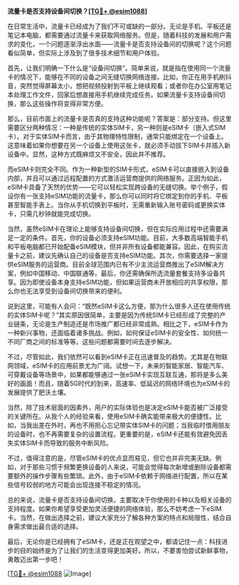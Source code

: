 **流量卡是否支持设备间切换？[[TG💪+ @esim1088](https://t.me/s/esim1088)]**

在日常生活中，流量卡已经成为了我们不可或缺的一部分。无论是手机、平板还是笔记本电脑，都需要通过流量卡来获取网络服务。但是，随着科技的发展和用户需求的变化，一个问题逐渐浮出水面——流量卡是否支持设备间的切换呢？这个问题看似简单，但实际上涉及到了很多技术细节和用户体验。

首先，让我们明确一下什么是“设备间切换”。简单来说，就是指在使用同一个流量卡的情况下，能够在不同的设备之间无缝切换网络连接。比如，你正在用手机刷抖音，突然觉得屏幕太小，想把视频投射到平板上继续观看；或者你在办公室用笔记本处理工作文件，回家后想直接用手机继续完成任务。如果流量卡支持设备间切换，那么这些操作将变得非常方便。

那么，目前市面上的流量卡是否真的支持这种功能呢？答案是：部分支持。但这里需要区分两种情况：一种是传统的实体SIM卡，另一种则是eSIM卡（嵌入式SIM卡）。对于实体SIM卡而言，由于其物理特性限制，通常只能绑定在一个设备上。这意味着如果你想要在另一个设备上使用这张卡，就必须手动拔下SIM卡并插入新设备中。显然，这种方式既麻烦又不安全，因此并不推荐。

而eSIM卡则完全不同。作为一种新型的SIM卡形式，eSIM卡可以直接嵌入到设备内部，并且可以通过远程配置的方式激活运营商提供的网络服务。正因为如此，eSIM卡具备了天然的优势——它可以轻松实现跨设备的无缝切换。举个例子，假设你有一张支持eSIM功能的流量卡，那么你可以同时将它绑定到你的手机、平板甚至智能手表上。当你从手机切换到平板时，无需重新输入账号密码或更换实体卡，只需几秒钟就能完成切换。

当然，虽然eSIM卡在理论上能够支持设备间切换，但在实际应用过程中还需要满足一定的条件。首先，你的设备必须支持eSIM功能。目前，大多数高端智能手机和平板电脑都已开始配备eSIM模块，但并非所有设备都能兼容。因此，在购买流量卡之前，建议先确认自己的设备是否支持eSIM功能。其次，你需要选择一家提供eSIM服务的运营商。目前全球范围内已有不少主流运营商推出了eSIM解决方案，例如中国移动、中国联通等。最后，你还需确保所选流量套餐支持多设备共享。因为即使设备本身支持eSIM功能，但如果运营商未开放相应的共享权限，那么你也无法享受到设备间切换带来的便利。

说到这里，可能有人会问：“既然eSIM卡这么方便，那为什么很多人还在使用传统的实体SIM卡呢？”其实原因很简单，主要是因为传统SIM卡已经形成了完整的产业链条，无论是生产制造还是市场推广都已经非常成熟。相比之下，eSIM卡作为一种新兴事物，还面临着诸多挑战。例如，如何保证eSIM卡的安全性、如何统一不同厂商之间的标准等等。这些问题都需要时间去逐步解决。

不过，尽管如此，我们依然可以看到eSIM卡正在迅速普及的趋势。尤其是在物联网领域，eSIM卡的应用前景尤为广阔。试想一下，未来的智能家居、智能汽车、可穿戴设备等场景中，如果都能够通过一张eSIM卡实现互联互通，那将是多么美好的画面！而且，随着5G时代的到来，高速率、低延迟的网络环境也为eSIM卡的发展提供了肥沃土壤。

当然，除了技术层面的因素外，用户的实际体验也是决定eSIM卡能否被广泛接受的关键所在。从我个人的经验来看，使用eSIM卡确实能带来极大的便捷性。比如，当我出差在外时，再也不用担心忘记带实体SIM卡的问题；当我临时借用朋友的设备时，也不再需要复杂的设置流程。更重要的是，eSIM卡还能有效避免因丢失实体SIM卡而导致的服务中断风险。

不过，值得注意的是，尽管eSIM卡的优点显而易见，但它也并非完美无缺。例如，对于那些习惯于频繁更换设备的人来说，可能会觉得每次新增或删除设备都需要额外的操作步骤有些繁琐。此外，由于eSIM卡依赖于网络进行配置，所以在某些信号较弱的地方可能会出现连接不稳定的情况。

总的来说，流量卡是否支持设备间切换，主要取决于你使用的卡种以及相关设备的支持程度。如果你希望享受更加灵活便捷的网络体验，那么不妨考虑一下eSIM卡。当然，在做出选择之前，建议大家充分了解各种方案的特点和局限性，结合自身需求做出最合适的选择。

最后，无论你是已经拥有了eSIM卡，还是正在观望之中，都请记住一点：科技进步的目的始终是为了让我们的生活变得更加美好。所以，不要害怕尝试新鲜事物，勇敢迈出第一步吧！

[[TG💪+ @esim1088](https://t.me/s/esim1088) ![Image](https://i.postimg.cc/4NQfJmqS/Snipaste-2025-05-13-00-14-12.png)]